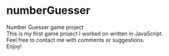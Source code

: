 # numberGuesser
Number Guesser game project <br>
This is my first game project I worked on written in JavaScript. <br>
Feel free to contact me with comments or suggestions. <br>
Enjoy!
